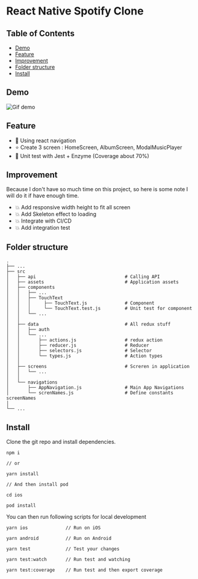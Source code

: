 # React Native Spotify Clone

## Table of Contents

- [Demo](#demo)
- [Feature](#feature)
- [Improvement](#improvement)
- [Folder structure](#folder-structure)
- [Install](#install)

## Demo

![Gif demo](./demo.gif)

## Feature

- 🌟 Using react navigation
- ⭐️ Create 3 screen : HomeScreen, AlbumScreen, ModalMusicPlayer
- 🌟 Unit test with Jest + Enzyme (Coverage about 70%)

## Improvement

Because I don't have so much time on this project, so here is some note I will do it if have enough time.

- 💥 Add responsive width height to fit all screen
- 💥 Add Skeleton effect to loading
- 💥 Integrate with CI/CD
- 💥 Add integration test

## Folder structure

    .
    ├── ...
    ├── src
    │   ├── api                                 # Calling API
    │   ├── assets                              # Application assets
    │   ├── components
    │   │   ├── ...
    │   │   ├── TouchText
    │   │   │     ├── TouchText.js              # Component
    │   │   │     └── TouchText.test.js         # Unit test for component
    │   │   └── ...
    │   │
    │   ├── data                                # All redux stuff
    │   │   ├── auth
    │   │   └── ...
    │   │       ├── actions.js                  # redux action
    │   │       ├── reducer.js                  # Reducer
    │   │       ├── selectors.js                # Selector
    │   │       └── types.js                    # Action types
    │   │
    │   ├── screens                             # Screren in application
    │   │   └── ...
    │   │
    │   └── navigations
    │       ├── AppNavigation.js                # Main App Navigations
    │       └── screnNames.js                   # Define constants screenNames
    │
    └── ...

## Install

Clone the git repo and install dependencies.

```
npm i

// or

yarn install

// And then install pod

cd ios

pod install
```

You can then run following scripts for local development

```
yarn ios              // Run on iOS

yarn android          // Run on Android

yarn test             // Test your changes

yarn test:watch       // Run test and watching

yarn test:coverage    // Run test and then export coverage
```
